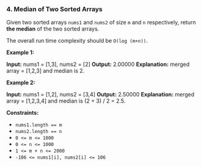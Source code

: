 ### 4\. Median of Two Sorted Arrays

Given two sorted arrays `nums1` and `nums2` of size `m` and `n` respectively, return **the median** of the two sorted arrays.

The overall run time complexity should be `O(log (m+n))`.

**Example 1:**

**Input:** nums1 = \[1,3\], nums2 = \[2\]
**Output:** 2.00000
**Explanation:** merged array = \[1,2,3\] and median is 2.

**Example 2:**

**Input:** nums1 = \[1,2\], nums2 = \[3,4\]
**Output:** 2.50000
**Explanation:** merged array = \[1,2,3,4\] and median is (2 + 3) / 2 = 2.5.

**Constraints:**

*   `nums1.length == m`
*   `nums2.length == n`
*   `0 <= m <= 1000`
*   `0 <= n <= 1000`
*   `1 <= m + n <= 2000`
*   `-106 <= nums1[i], nums2[i] <= 106`
